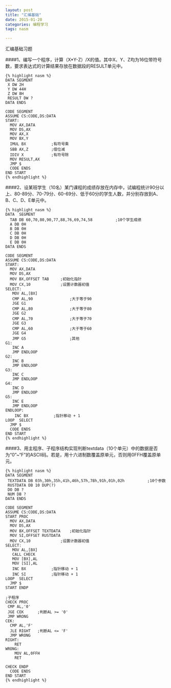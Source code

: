```yaml
---
layout: post
title: "汇编基础"
date: 2015-01-20
categories: 编程学习
tags: nasm

---
```


汇编基础习题 

<!-- more --> 

####1、编写一个程序，计算（X*Y-Z）/X的值。其中X、Y、Z均为16位带符号数，要求表达式的计算结果存放在数据段的RESULT单元中。

    {% highlight nasm %}
	DATA SEGMENT
     X DW 2H
     Y DW 44H
     Z DW 8H
     RESULT DW ?
	DATA ENDS

	CODE SEGMENT
	ASSUME CS:CODE,DS:DATA
	START:
      MOV AX,DATA
      MOV DS,AX
      MOV AX,X
      MOV BX,Y
      IMUL BX           ;有符号乘
      SBB AX,Z          ;借位减
      IDIV X            ;有符号除
      MOV RESULT,AX
      JMP $
      CODE ENDS
	END START
	{% endhighlight %}

####2、设某班学生（10名）某门课程的成绩存放在内存中，试编程统计90分以上、80-89分、70-79分、60-69分、低于60分的学生人数，并分别存放到A、B、C、D、E单元中。

	{% highlight nasm %}
	DATA  SEGMENT
      TAB DB 60,70,80,90,77,88,76,69,74,58          ;10个学生成绩
      A DB 0H
      B DB 0H
      C DB 0H
      D DB 0H
      E DB 0H
	DATA ENDS

	CODE SEGMENT
	ASSUME CS:CODE,DS:DATA
	START:
      MOV AX,DATA
      MOV DS,AX
      MOV BX,OFFSET TAB		;初始化指针
      MOV CX,10		        ;设置计数器初值
	SELECT:
       MOV AL,[BX]
       CMP AL,90                ;大于等于90
       JGE G1
       CMP AL,80                ;大于等于80
       JGE G2
       CMP AL,70                ;大于等于70
       JGE G3
       CMP AL,60                ;大于等于60
       JGE G4
       JMP G5                   ;其他
   	G1:
       INC A
       JMP ENDLOOP
   	G2:
       INC B
       JMP ENDLOOP
   	G3:
       INC C
       JMP ENDLOOP
   	G4:
       INC D
       JMP ENDLOOP
   	G5:
       INC E
       JMP ENDLOOP
	ENDLOOP:
        INC BX           ;指针移动 + 1
	LOOP  SELECT
      JMP $
      CODE ENDS
	END START
	{% endhighlight %}

####3、用主程序、子程序结构实现判断textdata（10个单元）中的数据是否为“0”~“F”的ASCII码。若是，用十六进制数覆盖原单元，否则用0FFH覆盖原单元。

	{% highlight nasm %}
	DATA SEGMENT
     TEXTDATA DB 03h,30h,35h,41h,46h,57h,78h,91h,01h,02h          ;10个参数
     RUSTDATA DB 10 DUP(?)
     DO DB ?
     NUM DB ?
	DATA ENDS

	CODE SEGMENT
	ASSUME CS:CODE,DS:DATA
	START PROC
      MOV AX,DATA
      MOV DS,AX
      MOV BX,OFFSET TEXTDATA 	;初始化指针
      MOV SI,OFFSET RUSTDATA
      MOV CX,10		        ;设置计数器初值
	SELECT:
       MOV AL,[BX]
       CALL CHECK
       MOV [BX],AL
       MOV [SI],AL
       INC BX           ;指针移动 + 1
       INC SI           ;指针移动 + 1      
	LOOP  SELECT
      JMP $
	START ENDP

	;子程序
	CHECK PROC
     CMP AL,'0'
     JGE CEK      ;判断AL >= '0'
     JMP WRONG
  	CEK:
      CMP AL,'F'
      JLE RIGHT   ;判断AL <= 'F'
      JMP WRONG
  	RIGHT: 
        RET
  	WRONG:
        MOV AL,0FFH
        RET
         
	CHECK ENDP
      CODE ENDS
	END START
	{% endhighlight %}
